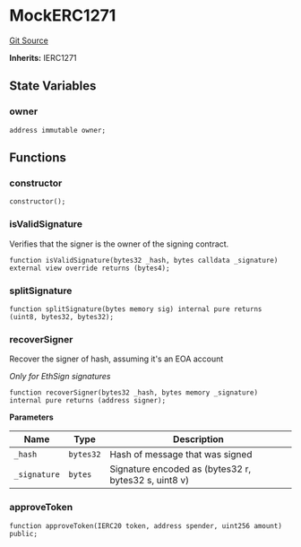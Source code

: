 # MockERC1271
[Git Source](https://github.com/suberra/funnel-contracts/blob/59c542a5eca5681850b213a7c7430da0cfa78c32/src/mocks/MockERC1271.sol)

**Inherits:**
IERC1271


## State Variables
### owner

```solidity
address immutable owner;
```


## Functions
### constructor


```solidity
constructor();
```

### isValidSignature

Verifies that the signer is the owner of the signing contract.


```solidity
function isValidSignature(bytes32 _hash, bytes calldata _signature) external view override returns (bytes4);
```

### splitSignature


```solidity
function splitSignature(bytes memory sig) internal pure returns (uint8, bytes32, bytes32);
```

### recoverSigner

Recover the signer of hash, assuming it's an EOA account

*Only for EthSign signatures*


```solidity
function recoverSigner(bytes32 _hash, bytes memory _signature) internal pure returns (address signer);
```
**Parameters**

|Name|Type|Description|
|----|----|-----------|
|`_hash`|`bytes32`|      Hash of message that was signed|
|`_signature`|`bytes`| Signature encoded as (bytes32 r, bytes32 s, uint8 v)|


### approveToken


```solidity
function approveToken(IERC20 token, address spender, uint256 amount) public;
```


